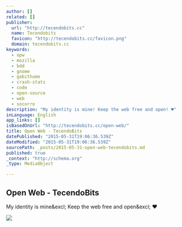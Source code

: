 ```yaml
---
author: []
related: []
publisher:
  url: "http://tecendobits.cc"
  name: Tecendobits
  favicon: "http://tecendobits.cc/favicon.png"
  domain: tecendobits.cc
keywords:
  - opw
  - mozilla
  - bdd
  - gnome
  - gabithume
  - crash-stats
  - code
  - open-source
  - web
  - socorro
description: "My identity is mine! Keep the web free and open! ♥"
inLanguage: English
app_links: []
isBasedOnUrl: "http://tecendobits.cc/open-web/"
title: Open Web - TecendoBits
datePublished: "2015-05-31T19:06:36.539Z"
dateModified: "2015-05-31T19:06:36.539Z"
sourcePath: _posts/2015-05-31-open-web-tecendobits.md
published: true
_context: "http://schema.org"
_type: MediaObject

---
```

<article style=""><h1>Open Web - TecendoBits</h1><p>My identity is mine&amp;excl; Keep the web free and open&amp;excl; ♥</p><img src="http://i3.ytimg.com/vi/Xm5i5kbIXzc/hqdefault.jpg" /></article>